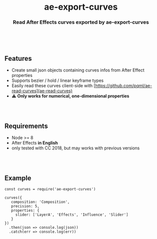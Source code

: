 <h1 align="center">ae-export-curves</h1>
<h3 align="center">Read After Effects curves exported by ae-export-curves</h3>

<br><br><br>

## Features
- Create small json objects containing curves infos from After Effect properties
- Supports bezier / hold / linear keyframe types
- Easily read these curves client-side with [https://github.com/pqml/ae-read-curves](ae-read-curves)
- :warning: **Only works for numerical, one-dimensional properties**

<br><br>

## Requirements
- Node >= 8
- After Effects **in English**
- only tested with CC 2018, but may works with previous versions

<br><br>

## Example
```
const curves = require('ae-export-curves')

curves({
   composition: 'Composition',
   precision: 5,
   properties: {
     slider: ['LayerA', 'Effects', 'Influence', 'Slider']
   }
})
  .then(json => console.log(json))
  .catch(err => console.log(err))
```